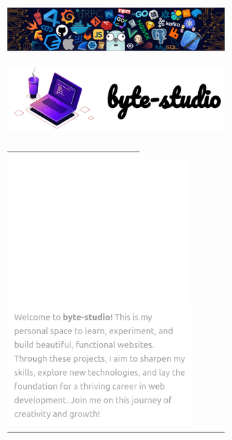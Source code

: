 <!-- top header -->
![header](other/assets/header.png)

<!-- Image and Title -->
$~~~~~~~~~~~~~~$![title](other/assets/title.png)

<!-- Break -->
$~~~~~~~~~~~~~~~~~~~~~~~~~~~~~~~~~~~~~~~~~~~~~~~~~~~~~~~~~~~~~~~~~~~~~~~~~~~~~~~~~~~~~~~~~~~~~~~~~~~~~~~~~~~~~~~~~~~~~~~~$ ________________________________________________

<!-- Description -->
![spacer](other/assets/spacer.png)![description](other/assets/description.png)
<br>

<!-- Break -->
____

